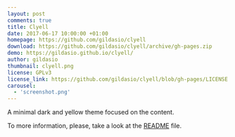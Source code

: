```yaml
---
layout: post
comments: true
title: Clyell
date: 2017-06-17 10:00:00 +01:00
homepage: https://github.com/gildasio/clyell
download: https://github.com/gildasio/clyell/archive/gh-pages.zip
demo: https://gildasio.github.io/clyell/
author: gildasio
thumbnail: clyell.png
license: GPLv3
license_link: https://github.com/gildasio/clyell/blob/gh-pages/LICENSE
carousel:
  - 'screenshot.png'
---
```


A minimal dark and yellow theme focused on the content.

To more information, please, take a look at the [README](https://github.com/gildasio/clyell#clyell) file.
